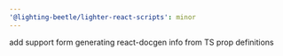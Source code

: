 ```yaml
---
'@lighting-beetle/lighter-react-scripts': minor
---
```


add support form generating react-docgen info from TS prop definitions
